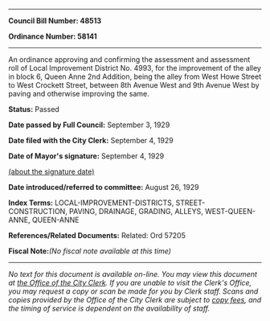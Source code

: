 

********

**Council Bill Number: 48513**
   
**Ordinance Number: 58141**
********

 An ordinance approving and confirming the assessment and assessment roll of Local Improvement District No. 4993, for the improvement of the alley in block 6, Queen Anne 2nd Addition, being the alley from West Howe Street to West Crockett Street, between 8th Avenue West and 9th Avenue West by paving and otherwise improving the same.

**Status:** Passed
   
**Date passed by Full Council:** September 3, 1929
   
**Date filed with the City Clerk:** September 4, 1929
   
**Date of Mayor's signature:** September 4, 1929
   
[(about the signature date)](/~public/approvaldate.htm)
   
   
   
**Date introduced/referred to committee:** August 26, 1929
   
   
**Index Terms:** LOCAL-IMPROVEMENT-DISTRICTS, STREET-CONSTRUCTION, PAVING, DRAINAGE, GRADING, ALLEYS, WEST-QUEEN-ANNE, QUEEN-ANNE

**References/Related Documents:** Related: Ord 57205

**Fiscal Note:**_(No fiscal note available at this time)_
********

_No text for this document is available on-line. You may view this document at [the Office of the City Clerk](http://www.seattle.gov/leg/clerk/contactUs.htm). If you are unable to visit the Clerk's Office, you may request a copy or scan be made for you by Clerk staff. Scans and copies provided by the Office of the City Clerk are subject to [copy fees](http://clerk.seattle.gov/~public/clerkfees.htm), and the timing of service is dependent on the availability of staff._

